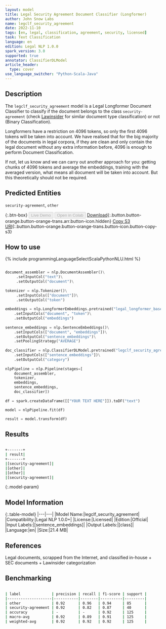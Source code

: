 ```yaml
---
layout: model
title: Legal Security Agreement Document Classifier (Longformer)
author: John Snow Labs
name: legclf_security_agreement
date: 2022-11-10
tags: [en, legal, classification, agreement, security, licensed]
task: Text Classification
language: en
edition: Legal NLP 1.0.0
spark_version: 3.0
supported: true
annotator: ClassifierDLModel
article_header:
  type: cover
use_language_switcher: "Python-Scala-Java"
---
```


## Description

The `legclf_security_agreement` model is a Legal Longformer Document Classifier to classify if the document belongs to the class `security-agreement` (check [Lawinsider](https://www.lawinsider.com/tags) for similar document type classification) or not (Binary Classification).

Longformers have a restriction on 4096 tokens, so only the first 4096 tokens will be taken into account. We have realised that for the big majority of the documents in legal corpora, if they are clean and only contain the legal document without any extra information before, 4096 is enough to perform Document Classification.

If not, let us know and we can carry out another approach for you: getting chunks of 4096 tokens and average the embeddings, training with the averaged version, what means all document will be taken into account. But this theoretically should not be required.

## Predicted Entities

`security-agreement`, `other`

{:.btn-box}
<button class="button button-orange" disabled>Live Demo</button>
<button class="button button-orange" disabled>Open in Colab</button>
[Download](https://s3.amazonaws.com/auxdata.johnsnowlabs.com/legal/models/legclf_security_agreement_en_1.0.0_3.0_1668111327495.zip){:.button.button-orange.button-orange-trans.arr.button-icon.hidden}
[Copy S3 URI](s3://auxdata.johnsnowlabs.com/legal/models/legclf_security_agreement_en_1.0.0_3.0_1668111327495.zip){:.button.button-orange.button-orange-trans.button-icon.button-copy-s3}

## How to use



<div class="tabs-box" markdown="1">
{% include programmingLanguageSelectScalaPythonNLU.html %}

```python

document_assembler = nlp.DocumentAssembler()\
     .setInputCol("text")\
     .setOutputCol("document")\
     
tokenizer = nlp.Tokenizer()\
     .setInputCols(["document"])\
     .setOutputCol("token")
     
embeddings = nlp.LongformerEmbeddings.pretrained("legal_longformer_base", "en")\
    .setInputCols("document", "token")\
    .setOutputCol("embeddings")
    
sentence_embeddings = nlp.SentenceEmbeddings()\
    .setInputCols(["document", "embeddings"])\
    .setOutputCol("sentence_embeddings")\
    .setPoolingStrategy("AVERAGE")
    
doc_classifier = nlp.ClassifierDLModel.pretrained("legclf_security_agreement", "en", "legal/models")\
    .setInputCols(["sentence_embeddings"])\
    .setOutputCol("category")
    
nlpPipeline = nlp.Pipeline(stages=[
    document_assembler, 
    tokenizer,
    embeddings,
    sentence_embeddings,
    doc_classifier])
 
df = spark.createDataFrame([["YOUR TEXT HERE"]]).toDF("text")

model = nlpPipeline.fit(df)

result = model.transform(df)

```

</div>

## Results

```bash

+-------+
| result|
+-------+
|[security-agreement]|
|[other]|
|[other]|
|[security-agreement]|

```

{:.model-param}
## Model Information

{:.table-model}
|---|---|
|Model Name:|legclf_security_agreement|
|Compatibility:|Legal NLP 1.0.0+|
|License:|Licensed|
|Edition:|Official|
|Input Labels:|[sentence_embeddings]|
|Output Labels:|[class]|
|Language:|en|
|Size:|21.4 MB|

## References

Legal documents, scrapped from the Internet, and classified in-house + SEC documents + Lawinsider categorization

## Benchmarking

```bash

| label              | precision | recall | f1-score | support |
|--------------------|-----------|--------|----------|---------|
| other              | 0.92      | 0.96   | 0.94     | 85      |
| security-agreement | 0.92      | 0.82   | 0.87     | 40      |
| accuracy           | -         | -      | 0.92     | 125     |
| macro-avg          | 0.92      | 0.89   | 0.91     | 125     |
| weighted-avg       | 0.92      | 0.92   | 0.92     | 125     |


```
